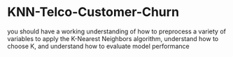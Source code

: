 # KNN-Telco-Customer-Churn
you should have a working understanding of how to preprocess a variety of variables to apply the K-Nearest Neighbors algorithm, understand how to choose K, and understand how to evaluate model performance
